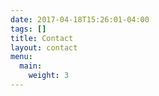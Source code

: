 ```yaml
---
date: 2017-04-18T15:26:01-04:00
tags: []
title: Contact
layout: contact
menu:
  main:
    weight: 3
---
```


